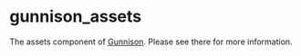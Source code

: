 # gunnison_assets

The assets component of [Gunnison](https://pub.dev/packages/gunnison). Please see there for more information.
